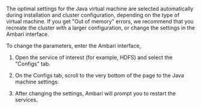 The optimal settings for the Java virtual machine are selected automatically during installation and cluster configuration, depending on the type of virtual machine. If you get "Out of memory" errors, we recommend that you recreate the cluster with a larger configuration, or change the settings in the Ambari interface.

To change the parameters, enter the Ambari interface,

1. Open the service of interest (for example, HDFS) and select the "Configs" tab.
    
2. On the Configs tab, scroll to the very bottom of the page to the Java machine settings:
    
3. After changing the settings, Ambari will prompt you to restart the services.